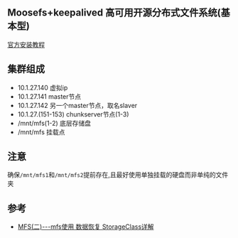 ## Moosefs+keepalived 高可用开源分布式文件系统(基本型)
[官方安装教程][1]

## 集群组成
- 10.1.27.140 虚拟ip
- 10.1.27.141 master节点
- 10.1.27.142 另一个master节点，取名slaver
- 10.1.27.(151-153) chunkserver节点(1-3)
- /mnt/mfs(1-2) 底层存储盘
- /mnt/mfs 挂载点

## 注意
确保`/mnt/mfs1`和`/mnt/mfs2`提前存在,且最好使用单独挂载的硬盘而非单纯的文件夹

## 参考
- [MFS(二)---mfs使用 数据恢复 StorageClass详解][2]

[1]: https://moosefs.com/download/
[2]: https://blog.csdn.net/qq_35887546/article/details/106973960
